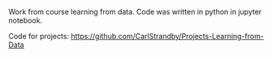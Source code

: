 Work from course learning from data. Code was written in python in jupyter notebook.

Code for projects: https://github.com/CarlStrandby/Projects-Learning-from-Data
